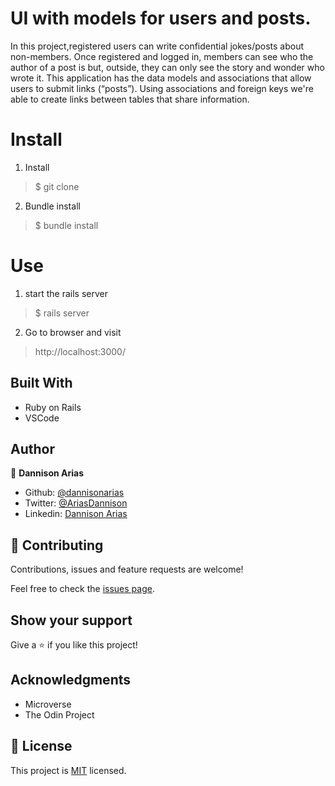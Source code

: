 # UI with models for users and posts.
In this project,registered users can write confidential jokes/posts about non-members. Once registered and logged in, members can see who the author of a post is but, outside, they can only see the story and wonder who wrote it.
This application has the data models and associations that allow users to submit links (“posts”). Using associations and foreign keys we're able to create links between tables that share information.

# Install
1. Install 

> $ git clone <respositoryURL>

2. Bundle install

> $ bundle install

# Use

1. start the rails server

> $ rails server

2. Go to browser and visit 

> http://localhost:3000/

## Built With

- Ruby on Rails
- VSCode

## Author

👤 **Dannison Arias**

- Github: [@dannisonarias](https://github.com/dannisonarias)
- Twitter: [@AriasDannison](https://twitter.com/AriasDannison)
- Linkedin: [Dannison Arias](https://www.linkedin.com/in/dannison-arias-777919190/)

## 🤝 Contributing

Contributions, issues and feature requests are welcome!

Feel free to check the [issues page](issues/).

## Show your support

Give a ⭐️ if you like this project!

## Acknowledgments

- Microverse
- The Odin Project

## 📝 License

This project is [MIT](./license.md) licensed.